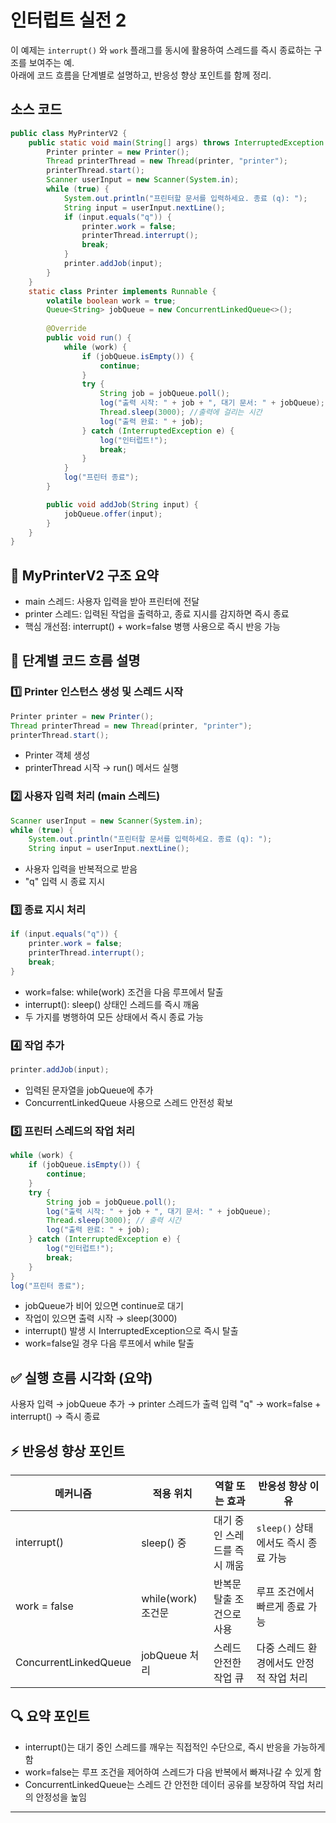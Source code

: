 # 인터럽트 실전 2
이 예제는 `interrupt()` 와 `work`  플래그를 동시에 활용하여 스레드를 즉시 종료하는 구조를 보여주는 예.  
아래에 코드 흐름을 단계별로 설명하고, 반응성 향상 포인트를 함께 정리.

##  소스 코드
```java
public class MyPrinterV2 {
    public static void main(String[] args) throws InterruptedException {
        Printer printer = new Printer();
        Thread printerThread = new Thread(printer, "printer");
        printerThread.start();
        Scanner userInput = new Scanner(System.in);
        while (true) {
            System.out.println("프린터할 문서를 입력하세요. 종료 (q): ");
            String input = userInput.nextLine();
            if (input.equals("q")) {
                printer.work = false;
                printerThread.interrupt();
                break;
            }
            printer.addJob(input);
        }
    }
    static class Printer implements Runnable {
        volatile boolean work = true;
        Queue<String> jobQueue = new ConcurrentLinkedQueue<>();
        
        @Override
        public void run() {
            while (work) {
                if (jobQueue.isEmpty()) {
                    continue;
                }
                try {
                    String job = jobQueue.poll();
                    log("출력 시작: " + job + ", 대기 문서: " + jobQueue);
                    Thread.sleep(3000); //출력에 걸리는 시간
                    log("출력 완료: " + job);
                } catch (InterruptedException e) {
                    log("인터럽트!");
                    break;
                }
            }
            log("프린터 종료");
        }

        public void addJob(String input) {
            jobQueue.offer(input);
        }
    }
}
```

## 🧩 MyPrinterV2 구조 요약
- main 스레드: 사용자 입력을 받아 프린터에 전달
- printer 스레드: 입력된 작업을 출력하고, 종료 지시를 감지하면 즉시 종료
- 핵심 개선점: interrupt() + work=false 병행 사용으로 즉시 반응 가능

## 🔄 단계별 코드 흐름 설명
### 1️⃣ Printer 인스턴스 생성 및 스레드 시작
```java
Printer printer = new Printer();
Thread printerThread = new Thread(printer, "printer");
printerThread.start();
```

- Printer 객체 생성
- printerThread 시작 → run() 메서드 실행

### 2️⃣ 사용자 입력 처리 (main 스레드)
```java
Scanner userInput = new Scanner(System.in);
while (true) {
    System.out.println("프린터할 문서를 입력하세요. 종료 (q): ");
    String input = userInput.nextLine();
```

- 사용자 입력을 반복적으로 받음
- "q" 입력 시 종료 지시

###  3️⃣ 종료 지시 처리
```java
if (input.equals("q")) {
    printer.work = false;
    printerThread.interrupt();
    break;
}
```

- work=false: while(work) 조건을 다음 루프에서 탈출
- interrupt(): sleep() 상태인 스레드를 즉시 깨움
- 두 가지를 병행하여 모든 상태에서 즉시 종료 가능

### 4️⃣ 작업 추가
```java
printer.addJob(input);
```

- 입력된 문자열을 jobQueue에 추가
- ConcurrentLinkedQueue 사용으로 스레드 안전성 확보

### 5️⃣ 프린터 스레드의 작업 처리
```java
while (work) {
    if (jobQueue.isEmpty()) {
        continue;
    }
    try {
        String job = jobQueue.poll();
        log("출력 시작: " + job + ", 대기 문서: " + jobQueue);
        Thread.sleep(3000); // 출력 시간
        log("출력 완료: " + job);
    } catch (InterruptedException e) {
        log("인터럽트!");
        break;
    }
}
log("프린터 종료");
```

- jobQueue가 비어 있으면 continue로 대기
- 작업이 있으면 출력 시작 → sleep(3000)
- interrupt() 발생 시 InterruptedException으로 즉시 탈출
- work=false일 경우 다음 루프에서 while 탈출


## ✅ 실행 흐름 시각화 (요약)
사용자 입력 → jobQueue 추가 → printer 스레드가 출력
입력 "q" → work=false + interrupt() → 즉시 종료


## ⚡ 반응성 향상 포인트

| 메커니즘               | 적용 위치           | 역할 또는 효과                                 | 반응성 향상 이유                          |
|------------------------|---------------------|------------------------------------------------|-------------------------------------------|
| interrupt()            | sleep() 중          | 대기 중인 스레드를 즉시 깨움                   | `sleep()` 상태에서도 즉시 종료 가능        |
| work = false           | while(work) 조건문  | 반복문 탈출 조건으로 사용                      | 루프 조건에서 빠르게 종료 가능             |
| ConcurrentLinkedQueue  | jobQueue 처리       | 스레드 안전한 작업 큐                         | 다중 스레드 환경에서도 안정적 작업 처리     |


## 🔍 요약 포인트
- interrupt()는 대기 중인 스레드를 깨우는 직접적인 수단으로, 즉시 반응을 가능하게 함
- work=false는 루프 조건을 제어하여 스레드가 다음 반복에서 빠져나갈 수 있게 함
- ConcurrentLinkedQueue는 스레드 간 안전한 데이터 공유를 보장하여 작업 처리의 안정성을 높임

---





